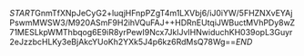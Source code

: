 $START$GnmTfXNpJeCyG2+luqjHFnpPZgT4m1LXVbj6/iJ0iYW/5FHZNXvEYAjPswmMWSW3/M920ASmF9H2ihVQuFAJ++HDRnEUtqiJWBuctMVhPDy8wZ71MESLkpWMThbqog6E9iR8yrPewI9Ncx7JklJvIHNwiduchKH039opL3Guyr2eJzzbcHLKy3eBjAkcYUoKh2YXk5J4p6kz6RdMsQ78Wg==$END$